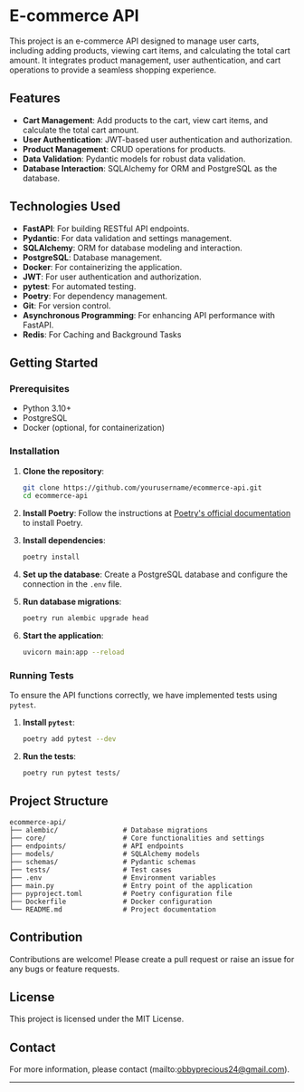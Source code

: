 
# E-commerce API

This project is an e-commerce API designed to manage user carts, including adding products, viewing cart items, and calculating the total cart amount. It integrates product management, user authentication, and cart operations to provide a seamless shopping experience.

## Features

- **Cart Management**: Add products to the cart, view cart items, and calculate the total cart amount.
- **User Authentication**: JWT-based user authentication and authorization.
- **Product Management**: CRUD operations for products.
- **Data Validation**: Pydantic models for robust data validation.
- **Database Interaction**: SQLAlchemy for ORM and PostgreSQL as the database.

## Technologies Used

- **FastAPI**: For building RESTful API endpoints.
- **Pydantic**: For data validation and settings management.
- **SQLAlchemy**: ORM for database modeling and interaction.
- **PostgreSQL**: Database management.
- **Docker**: For containerizing the application.
- **JWT**: For user authentication and authorization.
- **pytest**: For automated testing.
- **Poetry**: For dependency management.
- **Git**: For version control.
- **Asynchronous Programming**: For enhancing API performance with FastAPI.
- **Redis**: For Caching and Background Tasks

## Getting Started

### Prerequisites

- Python 3.10+
- PostgreSQL
- Docker (optional, for containerization)

### Installation

1. **Clone the repository**:
    ```sh
    git clone https://github.com/yourusername/ecommerce-api.git
    cd ecommerce-api
    ```

2. **Install Poetry**:
    Follow the instructions at [Poetry's official documentation](https://python-poetry.org/docs/#installation) to install Poetry.

3. **Install dependencies**:
    ```sh
    poetry install
    ```

4. **Set up the database**:
    Create a PostgreSQL database and configure the connection in the `.env` file.

5. **Run database migrations**:
    ```sh
    poetry run alembic upgrade head
    ```

6. **Start the application**:
    ```sh
    uvicorn main:app --reload
    ```

### Running Tests

To ensure the API functions correctly, we have implemented tests using `pytest`.

1. **Install `pytest`**:
    ```sh
    poetry add pytest --dev
    ```

2. **Run the tests**:
    ```sh
    poetry run pytest tests/
    ```

## Project Structure

```
ecommerce-api/
├── alembic/                # Database migrations
├── core/                   # Core functionalities and settings
├── endpoints/              # API endpoints
├── models/                 # SQLAlchemy models
├── schemas/                # Pydantic schemas
├── tests/                  # Test cases
├── .env                    # Environment variables
├── main.py                 # Entry point of the application
├── pyproject.toml          # Poetry configuration file
├── Dockerfile              # Docker configuration
└── README.md               # Project documentation
```

## Contribution

Contributions are welcome! Please create a pull request or raise an issue for any bugs or feature requests.

## License

This project is licensed under the MIT License.

## Contact

For more information, please contact (mailto:obbyprecious24@gmail.com).

---

